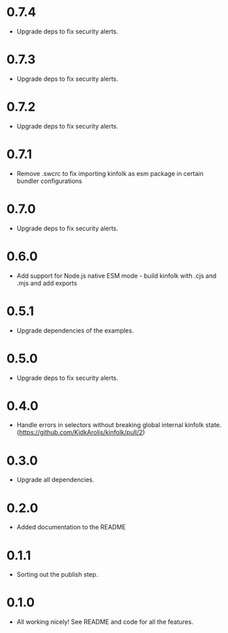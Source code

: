 # 0.7.4

- Upgrade deps to fix security alerts.

# 0.7.3

- Upgrade deps to fix security alerts.

# 0.7.2

- Upgrade deps to fix security alerts.

# 0.7.1

- Remove .swcrc to fix importing kinfolk as esm package in certain bundler configurations

# 0.7.0

- Upgrade deps to fix security alerts.

# 0.6.0

- Add support for Node.js native ESM mode - build kinfolk with .cjs and .mjs and add exports

# 0.5.1

- Upgrade dependencies of the examples.

# 0.5.0

- Upgrade deps to fix security alerts.

# 0.4.0

- Handle errors in selectors without breaking global internal kinfolk state. (https://github.com/KidkArolis/kinfolk/pull/2)

# 0.3.0

- Upgrade all dependencies.

# 0.2.0

- Added documentation to the README

# 0.1.1

- Sorting out the publish step.

# 0.1.0

- All working nicely! See README and code for all the features.
